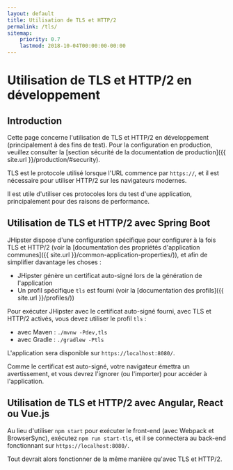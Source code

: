 ```yaml
---
layout: default
title: Utilisation de TLS et HTTP/2
permalink: /tls/
sitemap:
    priority: 0.7
    lastmod: 2018-10-04T00:00:00-00:00
---
```


# <i class="fa fa-lock"></i> Utilisation de TLS et HTTP/2 en développement

## Introduction

Cette page concerne l'utilisation de TLS et HTTP/2 en développement (principalement à des fins de test). Pour la configuration en production, veuillez consulter la [section sécurité de la documentation de production]({{ site.url }}/production/#security).

TLS est le protocole utilisé lorsque l'URL commence par `https://`, et il est nécessaire pour utiliser HTTP/2 sur les navigateurs modernes.

Il est utile d'utiliser ces protocoles lors du test d'une application, principalement pour des raisons de performance.

## Utilisation de TLS et HTTP/2 avec Spring Boot

JHipster dispose d'une configuration spécifique pour configurer à la fois TLS et HTTP/2 (voir la [documentation des propriétés d'application communes]({{ site.url }}/common-application-properties/)), et afin de simplifier davantage les choses :

- JHipster génère un certificat auto-signé lors de la génération de l'application
- Un profil spécifique `tls` est fourni (voir la [documentation des profils]({{ site.url }}/profiles/))

Pour exécuter JHipster avec le certificat auto-signé fourni, avec TLS et HTTP/2 activés, vous devez utiliser le profil `tls` :

*   avec Maven : `./mvnw -Pdev,tls`
*   avec Gradle : `./gradlew -Ptls`

L'application sera disponible sur `https://localhost:8080/`.

Comme le certificat est auto-signé, votre navigateur émettra un avertissement, et vous devrez l'ignorer (ou l'importer) pour accéder à l'application.

## Utilisation de TLS et HTTP/2 avec Angular, React ou Vue.js

Au lieu d'utiliser `npm start` pour exécuter le front-end (avec Webpack et BrowserSync), exécutez `npm run start-tls`, et il se connectera au back-end fonctionnant sur `https://localhost:8080/`.

Tout devrait alors fonctionner de la même manière qu'avec TLS et HTTP/2.